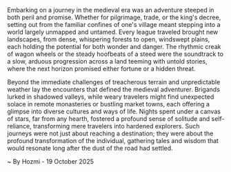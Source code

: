 
Embarking on a journey in the medieval era was an adventure steeped in both peril and promise. Whether for pilgrimage, trade, or the king's decree, setting out from the familiar confines of one's village meant stepping into a world largely unmapped and untamed. Every league traveled brought new landscapes, from dense, whispering forests to open, windswept plains, each holding the potential for both wonder and danger. The rhythmic creak of wagon wheels or the steady hoofbeats of a steed were the soundtrack to a slow, arduous progression across a land teeming with untold stories, where the next horizon promised either fortune or a hidden threat.

Beyond the immediate challenges of treacherous terrain and unpredictable weather lay the encounters that defined the medieval adventurer. Brigands lurked in shadowed valleys, while weary travelers might find unexpected solace in remote monasteries or bustling market towns, each offering a glimpse into diverse cultures and ways of life. Nights spent under a canvas of stars, far from any hearth, fostered a profound sense of solitude and self-reliance, transforming mere travelers into hardened explorers. Such journeys were not just about reaching a destination; they were about the profound transformation of the individual, gathering tales and wisdom that would resonate long after the dust of the road had settled.

~ By Hozmi - 19 October 2025
